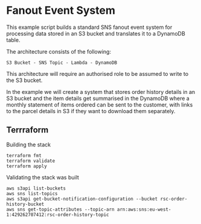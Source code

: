 # Fanout Event System

This example script builds a standard SNS fanout event system for processing data stored in an S3 bucket and translates it to a DynamoDB table. 

The architecture consists of the following: 

`S3 Bucket - SNS Topic - Lambda - DynamoDB`

This architecture will require an authorised role to be assumed to write to the S3 bucket. 

In the example we will create a system that stores order history details in an S3 bucket and the item details get summarised in the DynamoDB where a monthly statement of items ordered can be sent to the customer, with links to the parcel details in S3 if they want to download them separately. 

## Terrraform

Building the stack
```
terraform fmt
terraform validate
terraform apply
```

Validating the stack was built
```
aws s3api list-buckets
aws sns list-topics
aws s3api get-bucket-notification-configuration --bucket rsc-order-history-bucket
aws sns get-topic-attributes --topic-arn arn:aws:sns:eu-west-1:429262707412:rsc-order-history-topic
```
